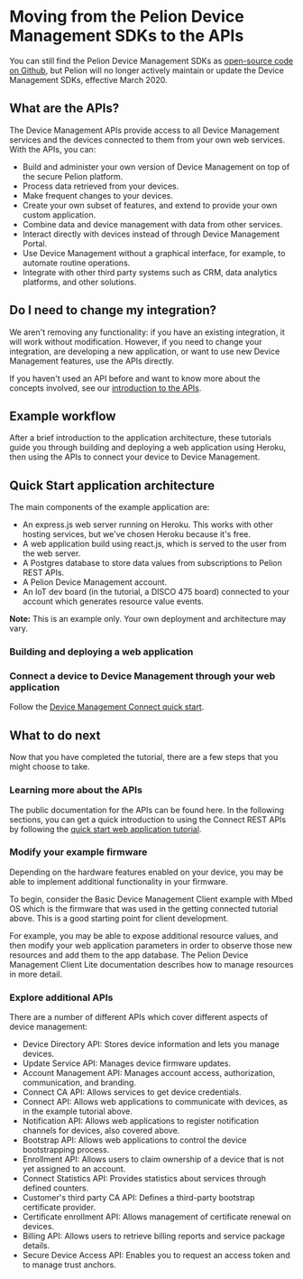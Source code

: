# Moving from the Pelion Device Management SDKs to the APIs

You can still find the Pelion Device Management SDKs as [open-source code on Github](), but Pelion will no longer actively maintain or update the Device Management SDKs, effective March 2020.

## What are the APIs?

The Device Management APIs provide access to all Device Management services and the devices connected to them from your own web services. With the APIs, you can:

* Build and administer your own version of Device Management on top of the secure Pelion platform.
* Process data retrieved from your devices.
* Make frequent changes to your devices.
* Create your own subset of features, and extend to provide your own custom application.
* Combine data and device management with data from other services.
* Interact directly with devices instead of through Device Management Portal.
* Use Device Management without a graphical interface, for example, to automate routine operations.
* Integrate with other third party systems such as CRM, data analytics platforms, and other solutions.

## Do I need to change my integration?

We aren't removing any functionality: if you have an existing integration, it will work without modification. However, if you need to change your integration, are developing a new application, or want to use new Device Management features, use the APIs directly.

If you haven't used an API before and want to know more about the concepts involved, see our [introduction to the APIs](../service-api-references/using-the-apis.html).

## Example workflow

After a brief introduction to the application architecture, these tutorials guide you through building and deploying a web application using Heroku, then using the APIs to connect your device to Device Management.

## Quick Start application architecture

The main components of the example application are:

* An express.js web server running on Heroku. This works with other hosting services, but we've chosen Heroku because it's free.
* A web application build using react.js, which is served to the user from the web server.
* A Postgres database to store data values from subscriptions to Pelion REST APIs.
* A Pelion Device Management account.
* An IoT dev board (in the tutorial, a DISCO 475 board) connected to your account which generates resource value events.

<span class="notes">**Note:** This is an example only. Your own deployment and architecture may vary.</span>

### Building and deploying a web application

### Connect a device to Device Management through your web application

Follow the [Device Management Connect quick start]().

## What to do next

Now that you have completed the tutorial, there are a few steps that you might choose to take.

### Learning more about the APIs

The public documentation for the APIs can be found here. In the following sections, you can get a quick introduction to using the Connect REST APIs by following the [quick start web application tutorial]().

### Modify your example firmware

Depending on the hardware features enabled on your device, you may be able to implement additional functionality in your firmware.

To begin, consider the Basic Device Management Client example with Mbed OS which is the firmware that was used in the getting connected tutorial above. This is a good starting point for client development.

For example, you may be able to expose additional resource values, and then modify your web application parameters in order to observe those new resources and add them to the app database. The Pelion Device Management Client Lite documentation describes how to manage resources in more detail.

### Explore additional APIs

There are a number of different APIs which cover different aspects of device management:

* Device Directory API: Stores device information and lets you manage devices.
* Update Service API: Manages device firmware updates.
* Account Management API: Manages account access, authorization, communication, and branding.
* Connect CA API: Allows services to get device credentials.
* Connect API: Allows web applications to communicate with devices, as in the example tutorial above.
* Notification API: Allows web applications to register notification channels for devices, also covered above.
* Bootstrap API: Allows web applications to control the device bootstrapping process.
* Enrollment API: Allows users to claim ownership of a device that is not yet assigned to an account.
* Connect Statistics API: Provides statistics about services through defined counters.
* Customer's third party CA API: Defines a third-party bootstrap certificate provider.
* Certificate enrollment API: Allows management of certificate renewal on devices.
* Billing API: Allows users to retrieve billing reports and service package details.
* Secure Device Access API: Enables you to request an access token and to manage trust anchors.

<!-- Notes

* Who's this for? This is mostly aimed toward web app developers.
* Where will it go? Should go into the SDK intro area. Work into existing structure. Tutorial most likely ends up in integrating web app chapter.
* What will it tell me? How to make sense of the APIs when I've been working with the SDKs.
* Does it actually tell me that? Let's make sure. 
* Why's this important? The SDKs aren't being maintained anymore. Your choices for DM are either Portal or the APIs.
* What do I need to do with this information?
* What's the next step?

[Melinda W4]Let's make sure this is in sync with https://www.pelion.com/docs/device-management/current/service-api-references/index.html 
[Melinda W5]For instance, this says CRUDL, whereas the docs say CRUD.

We might be able to assume some standard background from developers (though that's dangerous in itself), but we should avoid claiming something is 'easy'. Makes it all the more frustrating when something goes wrong.
[Melinda W8]Full stop at the end of each entry in a bulleted list.
[Melinda W9]They require an initial investment in learning, but once you understand them, you know _exactly_ what you're asking the system to do. And that's ultimately simpler. 
[Melinda W10]The APIs change irrespective of your client version and app integration; it's the developer's responsibility to make sure they change their integration so it doesn't break.
[Melinda W11]Documentation is an area where we can make sure we put our money where our mouth is on this.
[Melinda W12]Is it that we won't maintain them, or that users won't be able to make PRs and change them going forward?
[Melinda W13]The flip side of this is that existing implementations *can't* change or they'll break?
[Melinda W14]https://www.pelion.com/docs/device-management/current/service-api-references/service-api-documentation.html for API docs
[Melinda W15]https://www.pelion.com/docs/device-management/current/service-api-references/service-api-documentation.html for API docs -->